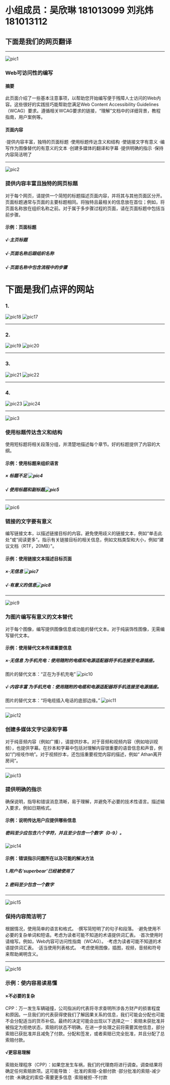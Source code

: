 # 小组成员：吴欣琳 181013099 刘兆炜 181013112
## 下面是我们的网页翻译


***
![pic1](https://images.gitee.com/uploads/images/2020/0320/232949_b4b1f8e2_2229190.png "11.png")
### Web可访问性的编写
#### 摘要
此页面介绍了一些基本注意事项，以帮助您开始编写便于残障人士访问的Web内容。这些很好的实践技巧能帮助您满足Web Content Accessibility Guidelines（WCAG）要求。遵循相关WCAG要求的链接，“理解”文档中的详细背景，教程指南，用户案例等。
#### 页面内容
·提供内容丰富，独特的页面标题
·使用标题传达含义和结构
·使链接文字有意义
·编写作为图像替代的有意义的文本
·创建多媒体的翻译和字幕
·提供明确的指示
·保持内容简洁明了


***
![pic2](https://images.gitee.com/uploads/images/2020/0320/233243_835d72d1_2229190.png "12.png")
### 提供内容丰富且独特的网页标题
对于每个网页，请提供一个简短的标题描述页面内容，并将其与其他页面区分开。页面标题通常与页面的主要标题相同。将独特且最相关的信息放在首位；例如，将页面名称放在组织名称之前。对于属于多步骤过程的页面，请在页面标题中包括当前步骤。
#### 示例：页面标题
##### √·主页标题
##### √·页面名称后跟组织名称
##### √·页面名称中包含流程中的步骤


# 下面是我们点评的网站
### 1.
![pic18](https://images.gitee.com/uploads/images/2020/0323/165958_c0808a03_2229190.png "42.png")
![pic17](https://images.gitee.com/uploads/images/2020/0323/165932_59420d71_2229190.png "41.png")


***

### 2.
![pic19](https://images.gitee.com/uploads/images/2020/0323/170019_48cd1586_2229190.png "43.png")
![pic20](https://images.gitee.com/uploads/images/2020/0323/170030_68ada818_2229190.png "44.png")


***

### 3.
![pic21](https://images.gitee.com/uploads/images/2020/0323/170045_3c67b1b5_2229190.png "45.png")
![pic22](https://images.gitee.com/uploads/images/2020/0323/170054_fbaa90bf_2229190.png "46.png")


***

### 4.
![pic23](https://images.gitee.com/uploads/images/2020/0323/170717_5424517d_2229190.png "47.png")
![pic24](https://images.gitee.com/uploads/images/2020/0323/170728_6c8e08ab_2229190.png "48.png")


***
![pic3](https://images.gitee.com/uploads/images/2020/0320/233645_b7fed401_2229190.png "16.png")
### 使用标题传达含义和结构
使用短标题将相关段落分组，并清楚地描述每个章节。好的标题提供了内容的大纲。
#### 示例：使用标题来组织语言
##### × 标题不足 ![pic4](https://images.gitee.com/uploads/images/2020/0320/233836_9f238ea9_2229190.png "17.png")
##### √ 使用标题和副标题![pic5](https://images.gitee.com/uploads/images/2020/0320/233935_aeef790e_2229190.png "18.png")


***
![pic6](https://images.gitee.com/uploads/images/2020/0320/234124_96bfee69_2229190.png "19.png")
### 链接的文字要有意义
编写链接文本，以描述链接目标的内容。避免使用歧义的链接文本，例如“单击此处”或“阅读更多”。指示有关链接目标的相关信息，例如文档类型和大小，例如“建议文档（RTF，20MB）”。
#### 示例：使用链接文本描述目标页面
##### ×·无信息 ![pic7](https://images.gitee.com/uploads/images/2020/0320/234211_62468697_2229190.png "20.png")
##### √·有意义的信息![pic8](https://images.gitee.com/uploads/images/2020/0320/234235_a6490cb5_2229190.png "21.png")


***
![pic9](https://images.gitee.com/uploads/images/2020/0320/234330_a8714e02_2229190.png "22.png")
### 为图片编写有意义的文本替代
对于每个图像，编写提供图像信息或功能的替代文本。对于纯装饰性图像，无需编写替代文本。
#### 示例：使用替代文本传递重要信息
##### ×·无信息 为手机充电：使用随附的电缆和电源适配器将手机连接至电源插座。
图片的替代文本：“正在为手机充电” ![pic10](https://images.gitee.com/uploads/images/2020/0320/234455_8db0dcd1_2229190.png "23.png")
##### √·内容丰富 为手机充电：使用随附的电缆和电源适配器将手机连接至电源插座。
图片的替代文本：“将电缆插入电话的底部边缘。” ![pic11](https://images.gitee.com/uploads/images/2020/0320/234610_a3312e75_2229190.png "24.png")


***
![pic12](https://images.gitee.com/uploads/images/2020/0320/234843_03fdcef4_2229190.png "25.png")
### 创建多媒体文字记录和字幕
对于纯音频内容（例如广播），请提供抄本。对于音频和视频内容（例如培训视频），也提供字幕。在抄本和字幕中包括对理解内容很重要的语音信息和声音，例如“门吱吱作响”。对于视频抄本，还包括重要视觉内容的描述，例如“ Athan离开房间”。


***
![pic13](https://images.gitee.com/uploads/images/2020/0320/234920_971c7b9d_2229190.png "26.png")
### 提供明确的指示
确保说明，指导和错误消息清晰，易于理解，并避免不必要的技术性语言。描述输入要求，例如日期格式。
#### 示例：说明传达用户应提供哪些信息
##### 密码至少应包含六个字符，并且至少包含一个数字（0-9）。
![pic14](https://images.gitee.com/uploads/images/2020/0320/235246_4e01a383_2229190.png "28.png")
#### 示例：错误指示问题所在以及可能的解决方法
##### 1.用户名‘superbear’已经被使用了
##### 2.密码至少包含一个数字


***
![pic15](https://images.gitee.com/uploads/images/2020/0320/235338_5cff1a1f_2229190.png "30.png")
### 保持内容简洁明了
根据情况，使用简单的语言和格式。
·撰写简短明了的句子和段落。
·避免使用不必要的复杂单词和短语。考虑为读者可能不知道的术语提供词汇表。
·首次使用时请缩写。例如，Web内容可访问性指南（WCAG）。
·考虑为读者可能不知道的术语提供词汇表。
·适当使用列表格式。
·考虑使用图像，插图，视频，音频和符号来帮助阐明含义。


***
![pic16](https://images.gitee.com/uploads/images/2020/0320/235442_4573be6f_2229190.png "31.png")
### 示例：使内容易读易懂
#### ×不必要的复杂
CPP：万一发生车辆碰撞，公司指派的代表将寻求查明所涉各方财产的损害程度和原因。一旦我们的代表获得使我们了解因果关系的信息，我们可能会分配也可能不会分配适当的货币补偿。最终的决定可能会出现以下选择之一：索赔未获批准并被指定为拒绝状态，索赔的状态不明确，在进一步处理之前将需要其他信息，部分索赔已获批准并且减免了付款。分配和签发，或者索赔已完全批准，并且分配了总索赔付款。
#### √更容易理解
索赔处理程序（CPP）：如果您发生车祸，我们的代理商将进行调查。调查结果将确定任何索赔款项。这可能导致：
·批准的索赔-全额付款
·部分批准的索赔-减少付款
·未确定的索偿-需要更多信息
·索赔被拒-不付款
